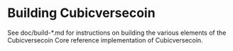 Building Cubicversecoin
================

See doc/build-*.md for instructions on building the various
elements of the Cubicversecoin Core reference implementation of Cubicversecoin.
